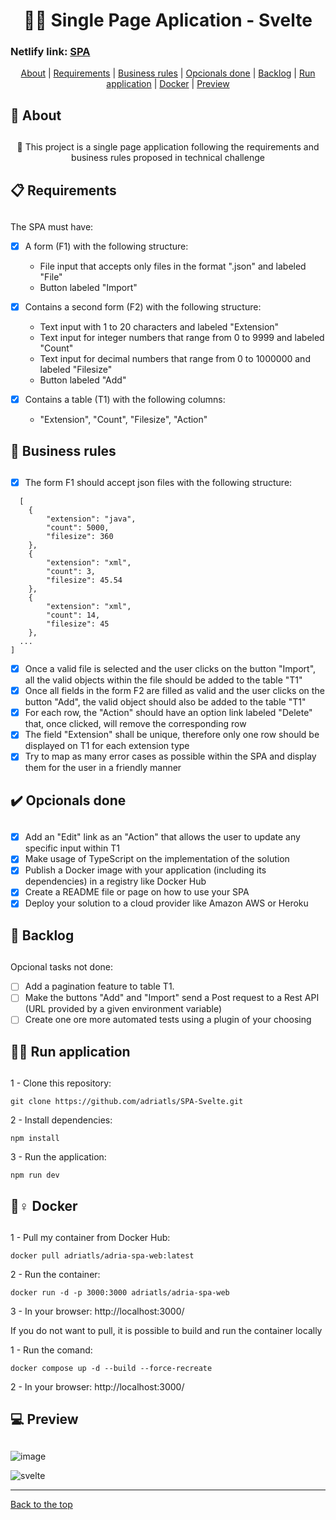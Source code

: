 <h1 align="center" id="top" border="none"> 👩‍💻 Single Page Aplication - Svelte</h1>

### Netlify link: <a href="https://stunning-genie-4720d6.netlify.app/" target="_blank" title="acess project">SPA</a>

<div align="center">
<a href="#sobre">About</a> | <a href="#requisitos">Requirements</a> | <a href="#regras">Business rules</a> | <a href="#opcionais">Opcionals done</a> | <a href='#backlog'>Backlog</a> | <a href='#run'>Run application</a> | <a href='#docker'>Docker</a> | <a href='#preview'>Preview</a> 
</div>

## <h2 id="sobre">📓 About<h2>

<p align="center">🚀 This project is a single page application following the requirements and business rules proposed in technical challenge</p>

## <h2 id="requisitos">📋 Requirements<h2>

The SPA must have:

- [x] A form (F1) with the following structure:
    * File input that accepts only files in the format ".json" and labeled "File"
    * Button labeled "Import"

- [x] Contains a second form (F2) with the following structure:
    * Text input with 1 to 20 characters and labeled "Extension"
    * Text input for integer numbers that range from 0 to 9999 and labeled "Count"
    * Text input for decimal numbers that range from 0 to 1000000 and labeled "Filesize"
    * Button labeled "Add"
 
- [x] Contains a table (T1) with the following columns:
    * "Extension", "Count", "Filesize", "Action"
 
## <h2 id="regras">💼 Business rules<h2>
 
- [x] The form F1 should accept json files with the following structure:
```
  [
	{
		"extension": "java",
		"count": 5000,
		"filesize": 360
	},
	{
		"extension": "xml",
		"count": 3,
		"filesize": 45.54
	},
	{
		"extension": "xml",
		"count": 14,
		"filesize": 45
	},
  ...
]
```

- [x] Once a valid file is selected and the user clicks on the button "Import", all the valid objects within the file should be added to the table "T1"
- [x] Once all fields in the form F2 are filled as valid and the user clicks on the button "Add", the valid object should also be added to the table "T1"
- [x] For each row, the "Action" should have an option link labeled "Delete" that, once clicked, will remove the corresponding row
- [x] The field "Extension" shall be unique, therefore only one row should be displayed on T1 for each extension type
- [x] Try to map as many error cases as possible within the SPA and display them for the user in a friendly manner
 
## <h2 id="opcionais">✔️ Opcionals done<h2>
  
- [x] Add an "Edit" link as an "Action" that allows the user to update any specific input within T1
- [x] Make usage of TypeScript on the implementation of the solution
- [x] Publish a Docker image with your application (including its dependencies) in a registry like Docker Hub
- [x] Create a README file or page on how to use your SPA
- [x] Deploy your solution to a cloud provider like Amazon AWS or Heroku

## <h2 id="backlog">🚧 Backlog<h2>

Opcional tasks not done:

- [ ] Add a pagination feature to table T1.
- [ ] Make the buttons "Add" and "Import" send a Post request to a Rest API (URL provided by a given environment variable)
- [ ] Create one ore more automated tests using a plugin of your choosing

## <h2 id="run">🏃‍♀️ Run application<h2>

1 - Clone this repository:
```
git clone https://github.com/adriatls/SPA-Svelte.git
```
2 - Install dependencies:
```
npm install
```
3 - Run the application:
```
npm run dev
```

## <h2 id="docker">🐋♀️ Docker<h2>

1 - Pull my container from Docker Hub:
```
docker pull adriatls/adria-spa-web:latest
```

2 - Run the container:
```
docker run -d -p 3000:3000 adriatls/adria-spa-web
```
3 - In your browser: http://localhost:3000/

If you do not want to pull, it is possible to build and run the container locally

1 - Run the comand:
```
docker compose up -d --build --force-recreate
```

2 - In your browser: http://localhost:3000/

## <h2 id="preview">💻 Preview<h2>

![image](https://user-images.githubusercontent.com/71045022/232082554-d0ba319d-e55c-4d8a-bd12-811ad6b39aad.png)

![svelte](https://user-images.githubusercontent.com/71045022/232083393-2d80ac42-9574-488a-bf1b-3779b33d4d7e.gif)

___________________________________
<a href='#top'>Back to the top</a>

